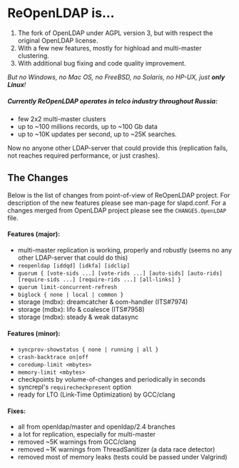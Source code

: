 ReOpenLDAP is...
=================
1. The fork of OpenLDAP under AGPL version 3,
   but with respect the original OpenLDAP license.
2. With a few new features, mostly for highload and multi-master clustering.
3. With additional bug fixing and code quality improvement.

*But no Windows, no Mac OS, no FreeBSD, no Solaris, no HP-UX, just __only Linux__!*


##### Currently ReOpenLDAP operates in telco industry throughout Russia:
 * few 2x2 multi-master clusters
 * up to ~100 millions records, up to ~100 Gb data
 * up to ~10K updates per second, up to ~25K searches.

Now no anyone other LDAP-server that could provide this
(replication fails, not reaches required performance,
or just crashes).


The Changes
-----------------

Below is the list of changes from point-of-view of ReOpenLDAP project.
For description of the new features please see man-page for slapd.conf.
For a changes merged from OpenLDAP project please see the `CHANGES.OpenLDAP` file.

#### Features (major):
 * multi-master replication is working, properly and robustly (seems no any other LDAP-server that could do this)
 * `reopenldap [iddqd] [idkfa] [idclip]`
 * `quorum { [vote-sids ...] [vote-rids ...] [auto-sids] [auto-rids] [require-sids ...] [require-rids ...] [all-links] }`
 * `quorum limit-concurrent-refresh`
 * `biglock { none | local | common }`
 * storage (mdbx): dreamcatcher & oom-handler (ITS#7974)
 * storage (mdbx): lifo & coalesce (ITS#7958)
 * storage (mdbx): steady & weak datasync

#### Features (minor):
 * `syncprov-showstatus { none | running | all }`
 * `crash-backtrace on|off`
 * `coredump-limit <mbytes>`
 * `memory-limit <mbytes>`
 * checkpoints by volume-of-changes and periodically in seconds
 * syncrepl's `requirecheckpresent` option
 * ready for LTO (Link-Time Optimization) by GCC/clang

#### Fixes:
 * all from openldap/master and openldap/2.4 branches
 * a lot for replication, especially for multi-master
 * removed ~5K warnings from GCC/clang
 * removed ~1K warnings from ThreadSanitizer (a data race detector)
 * removed most of memory leaks (tests could be passed under Valgrind)
